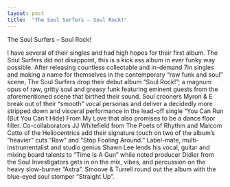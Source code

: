 ```yaml
---
layout: post
title:  "The Soul Surfers – Soul Rock!"
---
```


	
		
The Soul Surfers – Soul Rock!
		
		
I have several of their singles and had high hopes for their first album. The Soul Surfers did not disappoint, this is a kick ass album in ever funky way possible.
After releasing countless collectable and in-demand 7in singles and making a name for themselves in the contemporary “raw funk and soul” scene, The Soul Surfers drop their debut album “Soul Rock!”; a magnum opus of raw, gritty soul and greasy funk featuring eminent guests from the aforementioned scene that birthed their sound. Soul crooners Myron & E break out of their “smooth” vocal personas and deliver a decidedly more stripped down and visceral performance in the lead-off single “You Can Run (But You Can’t Hide) From My Love that also promises to be a dance floor filler. Co-collaborators JJ Whitefield from The Poets of Rhythm and Malcom Catto of the Heliocentrics add their signature touch on two of the album’s ”heavier” cuts “Raw” and “Stop Fooling Around.” Label-mate, multi-instrumentalist and studio genius Shawn Lee lends his vocal, guitar and mixing board talents to “Time Is A Gun” while noted producer Didier from the Soul Investigators gets in on the mix, vibes, and percussion on the heavy slow-burner “Astra”. Smoove & Turrell round out the album with the blue-eyed soul stomper “Straight Up”.